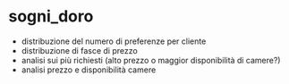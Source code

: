 # sogni_doro


- distribuzione del numero di preferenze per cliente
- distribuzione di fasce di prezzo
- analisi sui più richiesti (alto prezzo o maggior disponibilità di camere?)
- analisi prezzo e disponibilità camere